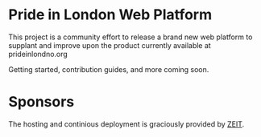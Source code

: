 # Pride in London Web Platform

This project is a community effort to release a brand new web platform to supplant and improve upon the product currently available at prideinlondno.org

Getting started, contribution guides, and more coming soon.

# Sponsors
The hosting and continious deployment is graciously provided by [ZEIT](zeit.co).
